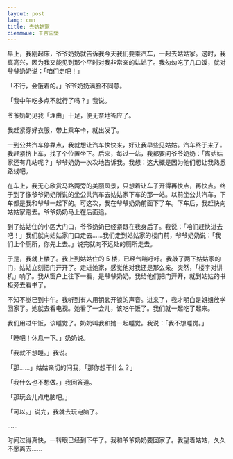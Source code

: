 ```yaml
---
layout: post
lang: cmn
title: 去姑姑家
ciemmwue: 于杏园堡
---
```


早上，我刚起床，爷爷奶奶就告诉我今天我们要乘汽车，一起去姑姑家。这时，我真高兴，因为我又能见到那个平时对我非常亲的姑姑了。我匆匆吃了几口饭，就对爷爷奶奶说：「咱们走吧！」

「不行，会饿着的。」爷爷奶奶满脸不同意。

<!--more-->

「我中午吃多点不就行了吗？」我说。

爷爷奶奶见我「理由」十足，便无奈地答应了。

我赶紧穿好衣服，带上乘车卡，就出发了。

一到公共汽车停靠点，我就想让汽车快快来，好让我早些见姑姑。汽车终于来了。我赶紧挤上车，找了个位置坐下。后来，每过一站，我都要问爷爷奶奶：「离姑姑家还有几站呢？」爷爷奶奶一次次地告诉我。我想：这大概是因为他们想让我熟悉路线吧。

在车上，我无心欣赏马路两旁的美丽风景，只想着让车子开得再快点，再快点。终于到了像爷爷奶奶所说的坐公共汽车去姑姑家下车的那一站。以前坐公共汽车，下车都是我和爷爷一起下的。可这次，我在爷爷奶奶前面下了车。下车后，我赶快向姑姑家跑去。爷爷奶奶马上在后面追。

到了姑姑住的小区大门口，爷爷奶奶已经紧跟在我身后了。我说：「咱们赶快进去吧！」我们就向姑姑家门口走去……我们走到姑姑家的楼门前，爷爷奶奶说：「我们上个厕所，你先上去。」说完就向不远处的厕所走去。

于是，我就上楼了。我上到姑姑住的 5 楼，已经气喘吁吁。我敲了两下姑姑家的门，姑姑立刻把门开开了。走进她家，感觉他对我还是那么亲。突然，「楼宇对讲机」响了。我从窗户上往下一看，是爷爷奶奶。我给他们把门开开，就到姑姑的书柜旁去看书了。

不知不觉已到中午。我听到有人用钥匙开锁的声音。进来了，我才明白是姐姐放学回家了。她就去看电视。她看了一会儿，该吃午饭了。我们就一起吃了起来。

我们用过午饭，该睡觉了。奶奶叫我和她一起睡觉。我说：「我不想睡觉。」

「睡吧！休息一下。」奶奶说。

「我就不想睡。」我说。

「那……」姑姑亲切的问我，「那你想干什么？」

「我什么也不想做。」我回答道。

「那玩会儿点电脑吧。」

「可以。」说完，我就去玩电脑了。

……

时间过得真快，一转眼已经到下午了。我和爷爷奶奶要回家了。我望着姑姑，久久不愿离去……

